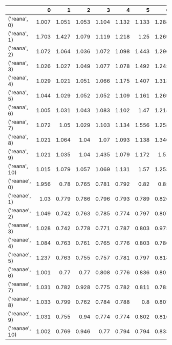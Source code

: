 |                |     0 |     1 |     2 |     3 |     4 |     5 |     6 |     7 |     8 |     9 |    10 |    11 |    12 |    13 |    14 |    15 |     16 |     17 |      18 |      19 |      20 |      21 |     mean |        std |
|:---------------|------:|------:|------:|------:|------:|------:|------:|------:|------:|------:|------:|------:|------:|------:|------:|------:|-------:|-------:|--------:|--------:|--------:|--------:|---------:|-----------:|
| ('reana', 0)   | 1.007 | 1.051 | 1.053 | 1.104 | 1.132 | 1.133 | 1.288 | 1.427 | 1.998 | 2.45  | 3.605 | 4.102 | 4.253 | 5.35  | 4.479 | 7.586 | 14.696 | 29.002 |  71.688 | 470.625 | nan     | nan     | 1.09227  | 0.194365   |
| ('reana', 1)   | 1.703 | 1.427 | 1.079 | 1.119 | 1.218 | 1.25  | 1.269 | 1.432 | 1.787 | 2.722 | 4.059 | 4.469 | 4.776 | 5.562 | 4.41  | 7.673 | 14.686 | 28.994 |  88.691 | 420.991 | nan     | nan     | 1.07982  | 0.111184   |
| ('reana', 2)   | 1.072 | 1.064 | 1.036 | 1.072 | 1.098 | 1.443 | 1.296 | 1.464 | 2.026 | 2.854 | 4.062 | 4.249 | 4.622 | 5.364 | 4.46  | 7.648 | 14.603 | 29.867 |  67.515 | 411.995 | nan     | nan     | 1.04809  | 0.0126164  |
| ('reana', 3)   | 1.026 | 1.027 | 1.049 | 1.077 | 1.078 | 1.492 | 1.245 | 1.507 | 2.046 | 2.721 | 4.036 | 4.376 | 4.84  | 5.421 | 4.454 | 7.563 | 14.632 | 29.302 |  70.811 | 398.534 | nan     | nan     | 1.11364  | 0.103348   |
| ('reana', 4)   | 1.029 | 1.021 | 1.051 | 1.066 | 1.175 | 1.407 | 1.313 | 1.67  | 1.999 | 2.749 | 4.179 | 4.275 | 4.607 | 5.407 | 4.459 | 7.68  | 14.596 | 29.047 |  88.396 | 421.492 | nan     | nan     | 1.12264  | 0.0405827  |
| ('reana', 5)   | 1.044 | 1.029 | 1.052 | 1.052 | 1.109 | 1.161 | 1.269 | 1.883 | 2.057 | 2.898 | 3.999 | 4.261 | 4.629 | 5.386 | 4.395 | 7.564 | 14.632 | 29.267 | 104.608 | 410.012 | nan     | nan     | 1.34473  | 0.166905   |
| ('reana', 6)   | 1.005 | 1.031 | 1.043 | 1.083 | 1.102 | 1.47  | 1.214 | 1.667 | 2.07  | 2.77  | 4.102 | 4.237 | 4.634 | 5.338 | 4.421 | 7.772 | 14.614 | 29.507 |  91.898 | 456.845 | nan     | nan     | 1.29645  | 0.075512   |
| ('reana', 7)   | 1.072 | 1.05  | 1.029 | 1.103 | 1.134 | 1.556 | 1.258 | 1.48  | 2.002 | 2.707 | 4.002 | 4.239 | 4.59  | 5.566 | 4.45  | 7.607 | 14.759 | 29.661 |  77.731 | 463.489 | nan     | nan     | 1.57109  | 0.134036   |
| ('reana', 8)   | 1.021 | 1.064 | 1.04  | 1.07  | 1.093 | 1.138 | 1.346 | 1.654 | 2.024 | 2.732 | 4.064 | 4.445 | 4.655 | 5.374 | 4.42  | 7.779 | 14.705 | 29.82  |  71.183 | 441.089 | nan     | nan     | 2.00173  | 0.0720317  |
| ('reana', 9)   | 1.021 | 1.035 | 1.04  | 1.435 | 1.079 | 1.172 | 1.51  | 1.48  | 1.996 | 2.706 | 4.227 | 4.266 | 4.617 | 5.434 | 4.425 | 7.672 | 14.703 | 29.267 |  88.695 | 472.992 | nan     | nan     | 2.732    | 0.106745   |
| ('reana', 10)  | 1.015 | 1.079 | 1.057 | 1.069 | 1.131 | 1.57  | 1.253 | 1.618 | 2.014 | 2.743 | 4     | 4.42  | 4.605 | 5.792 | 4.424 | 7.608 | 14.758 | 29.349 |  81.065 | 407.215 | nan     | nan     | 4.03045  | 0.151513   |
| ('reanae', 0)  | 1.956 | 0.78  | 0.765 | 0.781 | 0.792 | 0.82  | 0.85  | 0.906 | 0.863 | 0.868 | 0.88  | 0.952 | 1.109 | 1.443 | 1.984 | 3.186 |  5.849 | 11.082 |  24.513 |  54.498 | 114.838 | 244.893 | 1.13473  | 0.267071   |
| ('reanae', 1)  | 1.03  | 0.779 | 0.786 | 0.796 | 0.793 | 0.789 | 0.826 | 0.812 | 0.84  | 0.868 | 0.904 | 1.018 | 1.104 | 1.425 | 1.945 | 3.181 |  6.042 | 11.02  |  24.913 |  55.428 | 114.942 | 245.228 | 0.767636 | 0.0165049  |
| ('reanae', 2)  | 1.049 | 0.742 | 0.763 | 0.785 | 0.774 | 0.797 | 0.807 | 0.826 | 0.829 | 0.864 | 0.899 | 0.932 | 1.077 | 1.346 | 1.917 | 3.159 |  5.862 | 11.14  |  24.655 |  54.468 | 115.007 | 242.826 | 0.814    | 0.0764603  |
| ('reanae', 3)  | 1.028 | 0.742 | 0.778 | 0.771 | 0.787 | 0.803 | 0.975 | 0.824 | 0.829 | 0.864 | 0.919 | 0.964 | 1.116 | 1.324 | 1.922 | 3.183 |  5.861 | 11.106 |  24.632 |  54.539 | 114.136 | 244.023 | 0.778727 | 0.0136854  |
| ('reanae', 4)  | 1.084 | 0.763 | 0.761 | 0.765 | 0.776 | 0.803 | 0.786 | 0.825 | 0.838 | 0.849 | 0.902 | 0.962 | 1.058 | 1.355 | 1.918 | 3.247 |  5.997 | 11.113 |  24.475 |  54.668 | 114.387 | 246.51  | 0.783364 | 0.00742566 |
| ('reanae', 5)  | 1.237 | 0.763 | 0.755 | 0.757 | 0.781 | 0.797 | 0.818 | 0.801 | 0.86  | 0.859 | 0.889 | 0.987 | 1.091 | 1.326 | 1.939 | 3.152 |  6.033 | 11.17  |  24.689 |  54.83  | 114.403 | 242.578 | 0.804727 | 0.0126785  |
| ('reanae', 6)  | 1.001 | 0.77  | 0.77  | 0.808 | 0.776 | 0.836 | 0.801 | 0.869 | 0.847 | 0.878 | 0.94  | 0.988 | 1.074 | 1.38  | 2.101 | 3.152 |  6.229 | 11.288 |  24.592 |  54.758 | 112.326 | 245.781 | 0.827636 | 0.0500804  |
| ('reanae', 7)  | 1.031 | 0.782 | 0.928 | 0.775 | 0.782 | 0.811 | 0.785 | 0.818 | 0.832 | 0.874 | 0.909 | 0.944 | 1.1   | 1.349 | 1.95  | 3.177 |  5.922 | 11.06  |  24.803 |  54.161 | 113.607 | 244.763 | 0.83     | 0.0296464  |
| ('reanae', 8)  | 1.033 | 0.799 | 0.762 | 0.784 | 0.788 | 0.8   | 0.807 | 0.833 | 0.814 | 0.85  | 0.899 | 0.969 | 1.123 | 1.39  | 1.948 | 3.179 |  6.023 | 10.937 |  24.887 |  54.829 | 115.038 | 246.693 | 0.844091 | 0.0224922  |
| ('reanae', 9)  | 1.031 | 0.755 | 0.94  | 0.774 | 0.774 | 0.802 | 0.816 | 0.81  | 0.901 | 0.865 | 0.905 | 1.007 | 1.273 | 1.372 | 1.978 | 3.182 |  6.001 | 11.224 |  24.654 |  54.326 | 114.579 | 245.674 | 0.863273 | 0.00862439 |
| ('reanae', 10) | 1.002 | 0.769 | 0.946 | 0.77  | 0.794 | 0.794 | 0.833 | 0.806 | 0.832 | 0.857 | 0.901 | 0.957 | 1.1   | 1.346 | 1.949 | 3.243 |  6.101 | 10.783 |  24.427 |  55.103 | 112.672 | 246.417 | 0.904273 | 0.0148023  |